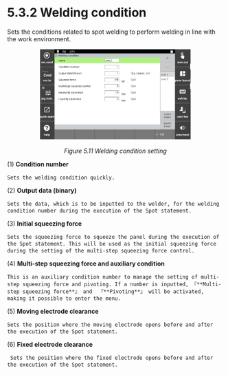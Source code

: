 # 5.3.2 Welding condition

Sets the conditions related to spot welding to perform welding in line with the work environment.

<p align=center>
<img src="../../../_assets/image_75_eng.PNG" width="70%"></img>
<em><p align="center">Figure 5.11 Welding condition setting</p></em>
</p>

(1)  **Condition number**

    Sets the welding condition quickly.
(2)  **Output data (binary)**

    Sets the data, which is to be inputted to the welder, for the welding condition number during the execution of the Spot statement.
(3)  **Initial squeezing force**

    Sets the squeezing force to squeeze the panel during the execution of the Spot statement. This will be used as the initial squeezing force during the setting of the multi-step squeezing force control.
(4)  **Multi-step squeezing force and auxiliary condition**

    This is an auxiliary condition number to manage the setting of multi-step squeezing force and pivoting. If a number is inputted, 『**Multi-step squeezing force**』 and  『**Pivoting**』 will be activated, making it possible to enter the menu.
(5)  **Moving electrode clearance**

    Sets the position where the moving electrode opens before and after the execution of the Spot statement.
(6)  **Fixed electrode clearance**

     Sets the position where the fixed electrode opens before and after the execution of the Spot statement.
